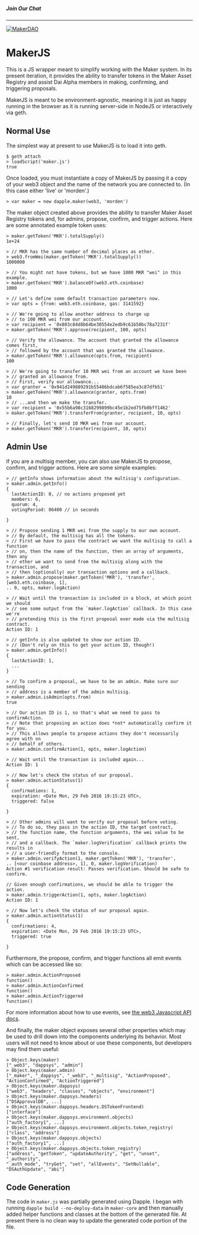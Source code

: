 ##### Join Our Chat
------
[![MakerDAO](https://makerdao.com/splash/images/logo.svg)](https://chat.makerdao.com/channel/general)

# MakerJS

This is a JS wrapper meant to simplify working with the Maker system. In its
present iteration, it provides the ability to transfer tokens in the Maker Asset
Registry and assist Dai Alpha members in making, confirming, and triggering
proposals.

MakerJS is meant to be environment-agnostic, meaning it is just as happy running
in the browser as it is running server-side in NodeJS or interactively via geth.

## Normal Use

The simplest way at present to use MakerJS is to load it into geth.

```
$ geth attach
> loadScript('maker.js')
true
```

Once loaded, you must instantiate a copy of MakerJS by passing it a copy of your
web3 object and the name of the network you are connected to. (In this case
either 'live' or 'morden'.)

```
> var maker = new dapple.maker(web3, 'morden')
```

The maker object created above provides the ability to transfer Maker Asset
Registry tokens and, for admins, propose, confirm, and trigger actions. Here are
some annotated example token uses:

```
> maker.getToken('MKR').totalSupply()
1e+24

> // MKR has the same number of decimal places as ether.
> web3.fromWei(maker.getToken('MKR').totalSupply())
1000000

> // You might not have tokens, but we have 1000 MKR "wei" in this example.
> maker.getToken('MKR').balanceOf(web3.eth.coinbase)
1000

> // Let's define some default transaction parameters now.
> var opts = {from: web3.eth.coinbase, gas: 3141592}

> // We're going to allow another address to charge up
> // to 100 MKR wei from our account.
> var recipient = '0x803c84d8b64be30554e2edb9c61b50bc78a7231f'
> maker.getToken('MKR').approve(recipient, 100, opts)

> // Verify the allowance. The account that granted the allowance comes first,
> // followed by the account that was granted the allowance.
> maker.getToken('MKR').allowance(opts.from, recipient)
100

> // We're going to transfer 10 MKR wei from an account we have been
> // granted an allowance from.
> // First, verify our allowance...
> var granter = '0x941d249889291b55486bdcab6f585ea3c87dfb51'
> maker.getToken('MKR').allowance(granter, opts.from)
10
> // ...and then we make the transfer.
> var recipient = '0x55b6a98c3168299899bc45e1b2ed75fb0bff1462'
> maker.getToken('MKR').transferFrom(granter, recipient, 10, opts)

> // Finally, let's send 10 MKR wei from our account.
> maker.getToken('MKR').transfer(recipient, 10, opts)
```

## Admin Use

If you are a multisig member, you can also use MakerJS to propose, confirm, and
trigger actions. Here are some simple examples:

```
> // getInfo shows information about the multisig's configuration.
> maker.admin.getInfo()
{
  lastActionID: 0, // no actions proposed yet
  members: 6,
  quorum: 4,
  votingPeriod: 86400 // in seconds

}

> // Propose sending 1 MKR wei from the supply to our own account.
> // By default, the multisig has all the tokens.
> // First we have to pass the contract we want the multisig to call a function
> // on, then the name of the function, then an array of arguments, then any
> // ether we want to send from the multisig along with the transaction, and
> // then (optionally) our transaction options and a callback.
> maker.admin.propose(maker.getToken('MKR'), 'transfer', [web3.eth.coinbase, 1],
.. 0, opts, maker.logAction)

> // Wait until the transaction is included in a block, at which point we should
> // see some output from the `maker.logAction` callback. In this case we're
> // pretending this is the first proposal ever made via the multisig contract.
Action ID: 1

> // getInfo is also updated to show our action ID.
> // (Don't rely on this to get your action ID, though!)
> maker.admin.getInfo()
{
  lastActionID: 1,
  ...
}

> // To confirm a proposal, we have to be an admin. Make sure our sending
> // address is a member of the admin multisig.
> maker.admin.isAdmin(opts.from)
true

> // Our action ID is 1, so that's what we need to pass to confirmAction.
> // Note that proposing an action does *not* automatically confirm it for you.
> // This allows people to propose actions they don't necessarily agree with on
> // behalf of others.
> maker.admin.confirmAction(1, opts, maker.logAction)

> // Wait until the transaction is included again...
Action ID: 1

> // Now let's check the status of our proposal.
> maker.admin.actionStatus(1)
{
  confirmations: 1,
  expiration: <Date Mon, 29 Feb 2016 19:15:23 UTC>,
  triggered: false

}

> // Other admins will want to verify our proposal before voting.
> // To do so, they pass in the action ID, the target contract,
> // the function name, the function arguments, the wei value to be sent,
> // and a callback. The `maker.logVerification` callback prints the results in
> // a user-friendly format to the console.
> maker.admin.verifyAction(1, maker.getToken('MKR'), 'transfer',
.. [<our coinbase address>, 1], 0, maker.logVerification)
Action #1 verification result: Passes verification. Should be safe to confirm.

// Given enough confirmations, we should be able to trigger the action.
> maker.admin.triggerAction(1, opts, maker.logAction)
Action ID: 1

> // Now let's check the status of our proposal again.
> maker.admin.actionStatus(1)
{
  confirmations: 4,
  expiration: <Date Mon, 29 Feb 2016 19:15:23 UTC>,
  triggered: true

}
```

Furthermore, the propose, confirm, and trigger functions all emit events which
can be accessed like so:

```
> maker.admin.ActionProposed
function()
> maker.admin.ActionConfirmed
function()
> maker.admin.ActionTriggered
function()
```

For more information about how to use events, see [the web3 Javascript API
docs](https://github.com/ethereum/wiki/wiki/JavaScript-API#contract-events).

And finally, the maker object exposes several other properties which may be used
to drill down into the components underlying its behavior. Most users will not
need to know about or use these components, but developers may find them useful:

```
> Object.keys(maker)
["_web3", "dappsys", "admin"]
> Object.keys(maker.admin)
["_maker", "_dappsys", "_web3", "_multisig", "ActionProposed", "ActionConfirmed", "ActionTriggered"]
> Object.keys(maker.dappsys)
["web3", "headers", "classes", "objects", "environment"]
> Object.keys(maker.dappsys.headers)
["DSApprovalDB", ...]
> Object.keys(maker.dappsys.headers.DSTokenFrontend)
["interface"]
> Object.keys(maker.dappsys.environment.objects)
["auth_factory1", ...]
> Object.keys(maker.dappsys.environment.objects.token_registry)
["class", "address"]
> Object.keys(maker.dappsys.objects)
["auth_factory1", ...]
> Object.keys(maker.dappsys.objects.token_registry)
["address", "getToken", "updateAuthority", "get", "unset", "_authority",
"_auth_mode", "tryGet", "set", "allEvents", "SetNullable", "DSAuthUpdate", "abi"]
```

## Code Generation

The code in `maker.js` was partially generated using Dapple. I began with
running `dapple build --no-deploy-data` in `maker-core` and then manually added
helper functions and classes at the bottom of the generated file. At present
there is no clean way to update the generated code portion of the file.
